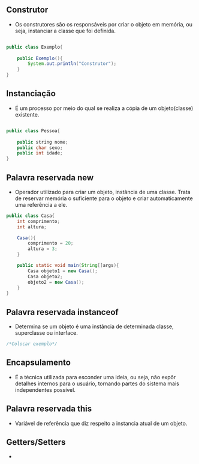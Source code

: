 ## **Construtor**

*  Os construtores são os responsáveis por criar o objeto em memória, ou seja, instanciar a classe que foi definida.
``` Java

public class Exemplo{
    
    public Exemplo(){
        System.out.println("Construtor");
    }
}

```

## **Instanciação**

* É um processo por meio do qual se realiza a cópia de um objeto(classe) existente.
 ``` Java

 public class Pessoa{
    
     public string nome;
     public char sexo;
     public int idade;
 }
 ```

 ## **Palavra reservada new**

 * Operador utilizado para criar um objeto, instância de uma classe. Trata de reservar memória o suficiente para o objeto e criar automaticamente uma referência a ele.
 ``` Java
 public class Casa{
     int comprimento;
     int altura;

     Casa(){
         comprimento = 20;
         altura = 3;
     }

     public static void main(String[]args){
         Casa objeto1 = new Casa();
         Casa objeto2;
         objeto2 = new Casa();
     }
 }

 ```

 ## **Palavra reservada instanceof**

 * Determina se um objeto é uma instância de determinada classe, superclasse ou interface.
 ``` Java
 /*Colocar exemplo*/
 ```

## **Encapsulamento**

* É a técnica utilizada para esconder uma ideia, ou seja, não expôr detalhes internos para o usuário, tornando partes do sistema mais independentes possível.

## **Palavra reservada this**

* Variável de referência que diz respeito a instancia atual de um objeto.

## **Getters/Setters**

* 